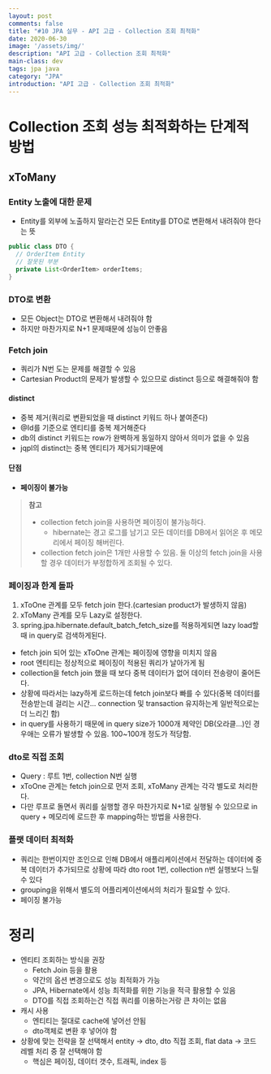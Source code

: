 ```yaml
---
layout: post
comments: false
title: "#10 JPA 실무 - API 고급 - Collection 조회 최적화"
date: 2020-06-30
image: '/assets/img/'
description: "API 고급 - Collection 조회 최적화"
main-class: dev
tags: jpa java
category: "JPA"
introduction: "API 고급 - Collection 조회 최적화"
---
```

# Collection 조회 성능 최적화하는 단계적 방법
## xToMany
### Entity 노출에 대한 문제
- Entity를 외부에 노출하지 말라는건 모든 Entity를 DTO로 변환해서 내려줘야 한다는 뜻
```java
public class DTO {
  // OrderItem Entity
  // 잘못된 부분
  private List<OrderItem> orderItems;
}
```
### DTO로 변환
- 모든 Object는 DTO로 변환해서 내려줘야 함
- 하지만 마찬가지로 N+1 문제때문에 성능이 안좋음

### Fetch join
- 쿼리가 N번 도는 문제를 해결할 수 있음
- Cartesian Product의 문제가 발생할 수 있으므로 distinct 등으로 해결해줘야 함


#### distinct
- 중복 제거(쿼리로 변환되었을 때 distinct 키워드 하나 붙여준다)
- @Id를 기준으로 엔티티를 중복 제거해준다
- db의 distinct 키워드는 row가 완벽하게 동일하지 않아서 의미가 없을 수 있음
- jqpl의 distinct는 중복 엔티티가 제거되기때문에 

#### 단점
- **페이징이 불가능**

> **참고**
> - collection fetch join을 사용하면 페이징이 불가능하다.
>    - hibernate는 경고 로그를 남기고 모든 데이터를 DB에서 읽어온 후 메모리에서 페이징 해버린다.
> - collection fetch join은 1개만 사용할 수 있음. 둘 이상의 fetch join을 사용할 경우 데이터가 부정합하게 조회될 수 있다.

### 페이징과 한계 돌파
1. xToOne 관계를 모두 fetch join 한다.(cartesian product가 발생하지 않음)
2. xToMany 관계를 모두 Lazy로 설정한다.
3. spring.jpa.hibernate.default_batch_fetch_size를 적용하게되면 lazy load할 때 in query로 검색하게된다.

- fetch join 되어 있는 xToOne 관계는 페이징에 영향을 미치지 않음
- root 엔티티는 정상적으로 페이징이 적용된 쿼리가 날아가게 됨
- collection을 fetch join 했을 때 보다 중복 데이터가 없어 데이터 전송량이 줄어든다.
- 상황에 따라서는 lazy하게 로드하는데 fetch join보다 빠를 수 있다(중복 데이터를 전송받는데 걸리는 시간... connection 및 transaction 유지하는게 일반적으로는 더 느리긴 함)
- in query를 사용하기 때문에 in query size가 1000개 제약인 DB(오라클...)인 경우애는 오류가 발생할 수 있음. 100~100개 정도가 적당함.

### dto로 직접 조회
- Query : 루트 1번, collection N번 실행
- xToOne 관계는 fetch join으로 먼저 조회, xToMany 관계는 각각 별도로 처리한다.
- 다만 루프로 돌면서 쿼리를 실행할 경우 마찬가지로 N+1로 실행될 수 있으므로 in query + 메모리에 로드한 후 mapping하는 방법을 사용한다.

### 플랫 데이터 최적화
- 쿼리는 한번이지만 조인으로 인해 DB에서 애플리케이션에서 전달하는 데이터에 중복 데이터가 추가되므로 상황에 따라 dto root 1번, collection n번 실행보다 느릴 수 있다
- grouping을 위해서 별도의 어플리케이션에서의 처리가 필요할 수 있다.
- 페이징 불가능

# 정리
- 엔티티 조회하는 방식을 권장
  - Fetch Join 등을 활용
  - 약간의 옵션 변경으로도 성능 최적화가 가능
  - JPA, Hibernate에서 성능 최적화를 위한 기능을 적극 활용할 수 있음
  - DTO를 직접 조회하는건 직접 쿼리를 이용하는거랑 큰 차이는 없음
- 캐시 사용
  - 엔티티는 절대로 cache에 넣어선 안됨
  - dto객체로 변환 후 넣어야 함
- 상황에 맞는 전략을 잘 선택해서 entity -> dto, dto 직접 조회, flat data -> 코드 레벨 처리 중 잘 선택해야 함
  - 핵심은 페이징, 데이터 갯수, 트래픽, index 등